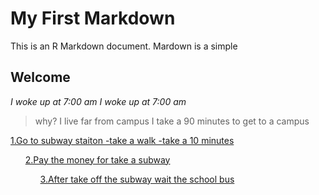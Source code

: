 # My First Markdown
This is an R Markdown document. Mardown is a simple 

## Welcome

*I woke up at 7:00 am*
_I woke up at 7:00 am_
>why? I live far from campus I take a 90 minutes to get to a campus

<u>1.Go to subway staiton
-take a walk 
-take a 10 minutes
<ul>2.Pay the money for take a subway
<ol>3.After take off the subway wait the school bus
  
